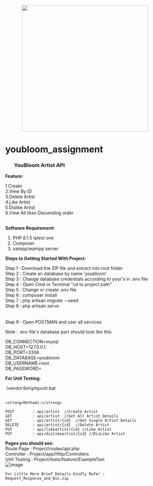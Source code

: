 <p align="center"><a href="https://laravel.com" target="_blank"><img src="https://raw.githubusercontent.com/laravel/art/master/logo-lockup/5%20SVG/2%20CMYK/1%20Full%20Color/laravel-logolockup-cmyk-red.svg" width="400"></a></p>

# youbloom_assignment

<h3><ul>YouBloom Artist API</ul></h3>

<strong>Feature:</strong>

1.Create <br>
2.View By ID<br>
3.Delete Artist<br>
4.Like Artist<br>
5.Dislike Artist<br>
6.View All likes Discending order  <br><br>   


<strong>Software Requirement:</strong>
1. PHP 8.1.5 latest one<br>
2. Composer
3. xampp/wampp server


<strong>Steps to Getting Started With Project:</strong>

Step 1 : Download the ZIP file and extract into root folder <br>
Step 2 : Create an database by name 'youbloom'<br>
Step 3 : Change database credentials according to your's in .env file <br>
Step 4 : Open Cmd or Terminal "cd to project path"<br>
Step 5 : Change or create .env file <br>
Step 6 : composer install <br>
Step 7 : php artisan migrate --seed <br>
Step 8 : php artisan serve<br><br>   
Step 9 : Open POSTMAN and user all services

Note : .env file's database part should look like this

DB_CONNECTION=mysql<br>
DB_HOST=127.0.0.1<br>
DB_PORT=3306<br>
DB_DATABASE=youbloom<br>
DB_USERNAME=root<br>
DB_PASSWORD=<br>

<strong>For Unit Testing:</strong>

<bulet> .\vendor\bin\phpunit.bat<br><br>   
	
	<strong>Methods:</strong>
	
	POST 		: api/artist  //Create Artist
	GET  		: api/artist  //Get All Artist Details
	GET  		: api/artist/{id}  //Get Single Artist Details
	DELETE		: api/artist/{id}  //Delete Artist
	PUT 		: api/likeartist/{id} //Like Artist
	PUT 		: api/dislikeartist/{id} //DisLike Artist
	

<strong>Pages you should see:</strong><br>
	Route Page	: Project/routes/api.php <br>
	Controller	: Project/app/Http/Controllers <br>
	Unit Testing	: Project/tests/feature/ExampleTest<br>
	![image](https://user-images.githubusercontent.com/12134789/167262758-f658bc8f-4675-4b87-8f03-35678fa9b238.png)

    
    For Little More Brief Details Kindly Refer : Request_Response_and_Doc.zip 
	
